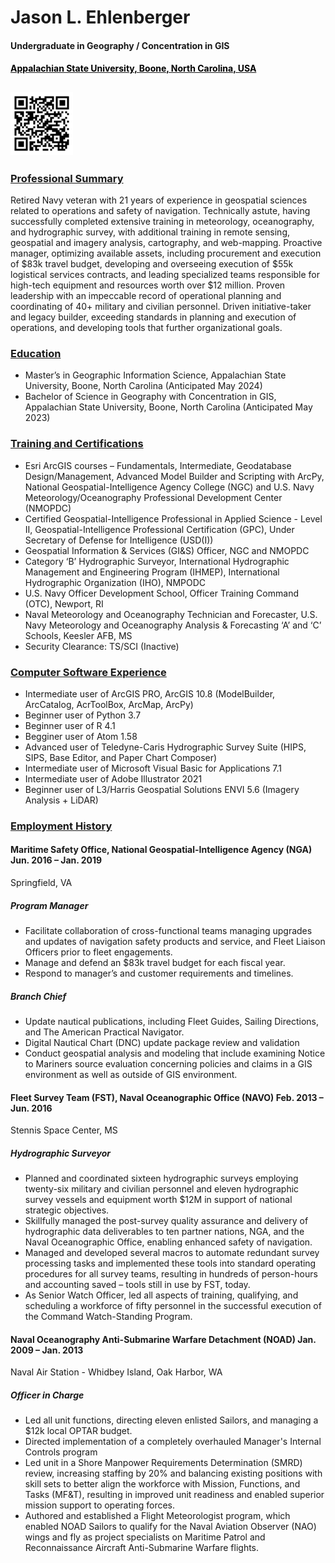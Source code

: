 # **Jason L. Ehlenberger**

#### **Undergraduate in Geography / Concentration in GIS**
#### **[<span style="color:black">Appalachian State University, Boone, North Carolina, USA</span>](https://geo.appstate.edu/)**

[<img src="Linkin_QR.png" width="100"/>](https://www.linkedin.com/in/jasonehlenberger)
---
### <ins>Professional Summary</ins>

Retired Navy veteran with 21 years of experience in geospatial sciences related to operations and safety of navigation. Technically astute, having successfully completed extensive training in meteorology, oceanography, and hydrographic survey, with additional training in remote sensing, geospatial and imagery analysis, cartography, and web-mapping. Proactive manager, optimizing available assets, including procurement and execution of \$83k travel budget, developing and overseeing execution of \$55k logistical services contracts, and leading specialized teams responsible for high-tech equipment and resources worth over \$12 million. Proven leadership with an impeccable record of operational planning and coordinating of 40+ military and civilian personnel. Driven initiative-taker and legacy builder, exceeding standards in planning and execution of operations, and developing tools that further organizational goals.

### <ins>Education</ins>
- Master’s in Geographic Information Science, Appalachian State University, Boone, North Carolina (Anticipated May 2024)
- Bachelor of Science in Geography with Concentration in GIS, Appalachian State University, Boone, North Carolina (Anticipated May 2023)

### <ins>Training and Certifications</ins>
- Esri ArcGIS courses – Fundamentals, Intermediate, Geodatabase Design/Management, Advanced Model Builder and Scripting with ArcPy, National Geospatial-Intelligence Agency College (NGC) and U.S. Navy Meteorology/Oceanography Professional Development Center (NMOPDC)
- Certified Geospatial-Intelligence Professional in Applied Science - Level II, Geospatial-Intelligence Professional Certification (GPC), Under Secretary of Defense for Intelligence (USD(I))
- Geospatial Information & Services (GI&S) Officer, NGC and NMOPDC
- Category ‘B’ Hydrographic Surveyor, International Hydrographic Management and Engineering Program (IHMEP), International Hydrographic Organization (IHO), NMPODC
- U.S. Navy Officer Development School, Officer Training Command (OTC), Newport, RI
- Naval Meteorology and Oceanography Technician and Forecaster, U.S. Navy Meteorology and Oceanography Analysis & Forecasting ‘A’ and ‘C’ Schools, Keesler AFB, MS
- Security Clearance: TS/SCI (Inactive)

### <ins>Computer Software Experience</ins>
- Intermediate user of ArcGIS PRO, ArcGIS 10.8 (ModelBuilder, ArcCatalog, AcrToolBox, ArcMap, ArcPy)
- Beginner user of Python 3.7
- Beginner user of R 4.1
- Begginer user of Atom 1.58
- Advanced user of Teledyne-Caris Hydrographic Survey Suite (HIPS, SIPS, Base Editor, and Paper Chart Composer)
- Intermediate user of Microsoft Visual Basic for Applications 7.1
- Intermediate user of Adobe Illustrator 2021
- Beginner user of L3/Harris Geospatial Solutions ENVI 5.6 (Imagery Analysis + LiDAR)

### <ins>Employment History</ins>
#### Maritime Safety Office, National Geospatial-Intelligence Agency (NGA)	Jun. 2016 – Jan. 2019
Springfield, VA
##### Program Manager
- Facilitate collaboration of cross-functional teams managing upgrades and updates of navigation safety products and service, and Fleet Liaison Officers prior to fleet engagements.
- Manage and defend an $83k travel budget for each fiscal year.
- Respond to manager’s and customer requirements and timelines.

##### Branch Chief
- Update nautical publications, including Fleet Guides, Sailing Directions, and The American Practical Navigator.
- Digital Nautical Chart (DNC) update package review and validation
- Conduct geospatial analysis and modeling that include examining Notice to Mariners source evaluation concerning policies and claims in a GIS environment as well as outside of GIS environment.

#### Fleet Survey Team (FST), Naval Oceanographic Office (NAVO)	Feb. 2013 – Jun. 2016
Stennis Space Center, MS
##### Hydrographic Surveyor
- Planned and coordinated sixteen hydrographic surveys employing twenty-six military and civilian personnel and eleven hydrographic survey vessels and equipment worth $12M in support of national strategic objectives.
- Skillfully managed the post-survey quality assurance and delivery of hydrographic data deliverables to ten partner nations, NGA, and the Naval Oceanographic Office, enabling enhanced safety of navigation.
- Managed and developed several macros to automate redundant survey processing tasks and implemented these tools into standard operating procedures for all survey teams, resulting in hundreds of person-hours and accounting saved – tools still in use by FST, today.
- As Senior Watch Officer, led all aspects of training, qualifying, and scheduling a workforce of fifty personnel in the successful execution of the Command Watch-Standing Program.

#### Naval Oceanography Anti-Submarine Warfare Detachment (NOAD)	Jan. 2009 – Jan. 2013
Naval Air Station - Whidbey Island, Oak Harbor, WA
##### Officer in Charge
- Led all unit functions, directing eleven enlisted Sailors, and managing a $12k local OPTAR budget.
- Directed implementation of a completely overhauled Manager's Internal Controls program
- Led unit in a Shore Manpower Requirements Determination (SMRD) review, increasing staffing by 20% and balancing existing positions with skill sets to better align the workforce with Mission, Functions, and Tasks (MF&T), resulting in improved unit readiness and enabled superior mission support to operating forces.
- Authored and established a Flight Meteorologist program, which enabled NOAD Sailors to qualify for the Naval Aviation Observer (NAO) wings and fly as project specialists on Maritime Patrol and Reconnaissance Aircraft Anti-Submarine Warfare flights.
